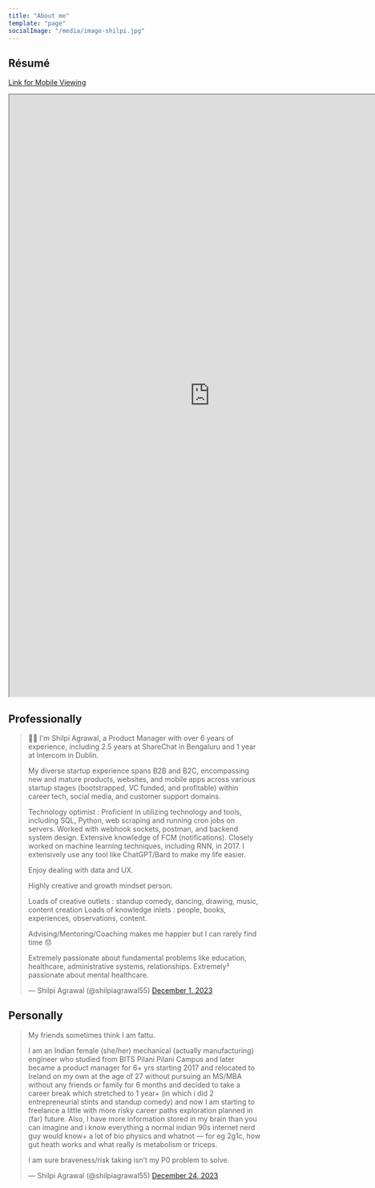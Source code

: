 ```yaml
---
title: "About me"
template: "page"
socialImage: "/media/image-shilpi.jpg"
---
```

  



<h2>Résumé</h2> 

[Link for Mobile Viewing](https://drive.google.com/file/d/1H20Vmtli8wbpCutjiOuoASLV_i_iDHss/view?usp=sharing)

<!-- <embed src="/Shilpi_Agrawal_Product_CV_2024_01_04.pdf" width="800px" height="1200px" /> -->
<iframe src="https://drive.google.com/file/d/1H20Vmtli8wbpCutjiOuoASLV_i_iDHss/preview" width="800" height="1200" allow="autoplay"></iframe>

<h2>Professionally</h2> 

<blockquote height:1000px  class="twitter-tweet" data-lang="en" data-theme="dark" > <p lang="en" dir="ltr">

🙋‍♀️ I'm Shilpi Agrawal, a Product Manager with over 6 years of experience, including 2.5 years at ShareChat in Bengaluru and 1 year at Intercom in Dublin. 

My diverse startup experience spans B2B and B2C, encompassing new and mature products, websites, and mobile apps across various startup stages (bootstrapped, VC funded, and profitable) within career tech, social media, and customer support domains.

Technology optimist : Proficient in utilizing technology and tools, including SQL, Python, web scraping and running cron jobs on servers. Worked with webhook sockets, postman, and backend system design. Extensive knowledge of FCM (notifications). Closely worked on machine learning techniques, including RNN, in 2017. I extensively use any tool like ChatGPT/Bard to make my life easier.

Enjoy dealing with data and UX.

Highly creative and growth mindset person. 

Loads of creative outlets : standup comedy, dancing, drawing, music, content creation
Loads of knowledge inlets : people, books, experiences, observations, content.

Advising/Mentoring/Coaching makes me happier but I can rarely find time 😞

Extremely passionate about fundamental problems like education, healthcare, administrative systems, relationships. Extremely² passionate about mental healthcare.
</p>
	&mdash; Shilpi Agrawal (@shilpiagrawal55) <a href="https://twitter.com/shilpiagrawal55/status/1730416796694708366?ref_src=twsrc%5Etfw">December 1, 2023</a></blockquote> 

<h2>Personally</h2>

<blockquote class="twitter-tweet" data-lang="en" data-theme="dark"><p lang="en" dir="ltr">

My friends sometimes think I am fattu. 

I am an Indian female (she/her) mechanical (actually manufacturing) engineer who studied from BITS Pilani Pilani Campus and later became a product manager for 6+ yrs starting 2017 and relocated to Ireland on my own at the age of 27 without pursuing an MS/MBA without any friends or family for 6 months and decided to take a career break which stretched to 1 year+ (in which i did 2 entrepreneurial stints and standup comedy) and now I am starting to freelance a little with more risky career paths exploration planned in (far) future. Also, I have more information stored in my brain than you can imagine and i know everything a normal indian 90s internet nerd guy would know+ a lot of bio physics and whatnot — for eg 2g1c, how gut heath works and what really is metabolism or triceps. 

I am sure braveness/risk taking isn’t my P0 problem to solve.

</p>&mdash; Shilpi Agrawal (@shilpiagrawal55) <a href="https://twitter.com/shilpiagrawal55/status/1738722714297438599?ref_src=twsrc%5Etfw">December 24, 2023</a></blockquote> 
